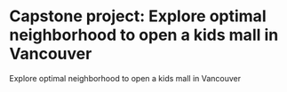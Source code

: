 # Capstone project: Explore optimal neighborhood to open a kids mall in Vancouver
Explore optimal neighborhood to open a kids mall in Vancouver
